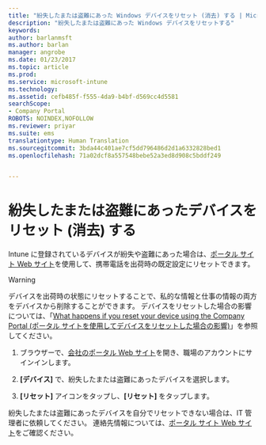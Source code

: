 ```yaml
---
title: "紛失したまたは盗難にあった Windows デバイスをリセット (消去) する | Microsoft Docs"
description: "紛失したまたは盗難にあった Windows デバイスをリセットする"
keywords: 
author: barlanmsft
ms.author: barlan
manager: angrobe
ms.date: 01/23/2017
ms.topic: article
ms.prod: 
ms.service: microsoft-intune
ms.technology: 
ms.assetid: cefb485f-f555-4da9-b4bf-d569cc4d5581
searchScope:
- Company Portal
ROBOTS: NOINDEX,NOFOLLOW
ms.reviewer: priyar
ms.suite: ems
translationtype: Human Translation
ms.sourcegitcommit: 3bda44c401ae7cf5dd796486d2d1a6332828bed1
ms.openlocfilehash: 71a02dcf8a557548bebe52a3ed8d908c5bddf249


---
```



# <a name="reset-erase-your-lost-or-stolen-device"></a>紛失したまたは盗難にあったデバイスをリセット (消去) する

Intune に登録されているデバイスが紛失や盗難にあった場合は、[ポータル サイト Web サイト](http://portal.manage.microsoft.com)を使用して、携帯電話を出荷時の既定設定にリセットできます。


> [!WARNING]
> デバイスを出荷時の状態にリセットすることで、私的な情報と仕事の情報の両方をデバイスから削除することができます。 デバイスをリセットした場合の影響については、「[What happens if you reset your device using the Company Portal (ポータル サイトを使用してデバイスをリセットした場合の影響)](what-happens-if-you-reset-your-device-using-the-company-portal-windows.md)」を参照してください。


1.  ブラウザーで、[会社のポータル Web サイト](http://portal.manage.microsoft.com)を開き、職場のアカウントにサインインします。

2.  **[デバイス]** で、紛失したまたは盗難にあったデバイスを選択します。

3.  **[リセット]** アイコンをタップし、**[リセット]** をタップします。

紛失したまたは盗難にあったデバイスを自分でリセットできない場合は、IT 管理者に依頼してください。 連絡先情報については、[ポータル サイト Web サイト](http://portal.manage.microsoft.com)をご確認ください。



<!--HONumber=Jan17_HO5-->


